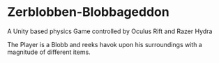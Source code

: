 # Zerblobben-Blobbageddon
A Unity based physics Game controlled by Oculus Rift and Razer Hydra

The Player is a Blobb and reeks havok upon his surroundings with a magnitude of different items.
